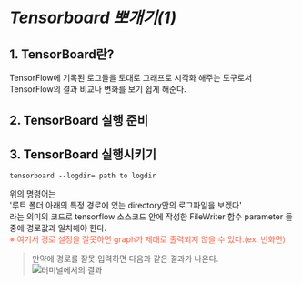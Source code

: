 <a> *Tensorboard 뽀개기(1)* </a>
==================================

## 1. TensorBoard란?
TensorFlow에 기록된 로그들을 토대로 그래프로 시각화 해주는 도구로서  
TensorFlow의 결과 비교나 변화를 보기 쉽게 해준다.

## 2. TensorBoard 실행 준비


## 3. TensorBoard 실행시키기
```anaconda commandline
tensorboard --logdir= path to logdir
```
위의 명령어는  
'루트 폴더 아래의 특정 경로에 있는 directory안의 로그파일을 보겠다'  
라는 의미의 코드로 tensorflow 소스코드 안에 작성한 FileWriter 함수 parameter 들 중에 경로값과 일치해야 한다.  
<font color = tomato>※ 여기서 경로 설정을 잘못하면 graph가 제대로 출력되지 않을 수 있다.(ex. 빈화면)</font>

> 만약에 경로를 잘못 입력하면 다음과 같은 결과가 나온다.  
 ![터미널에서의 결과](https://github.com/quisutdeus7/quisutdeus7.github.io/_data/img/tensorboard_error_1.PNG)
